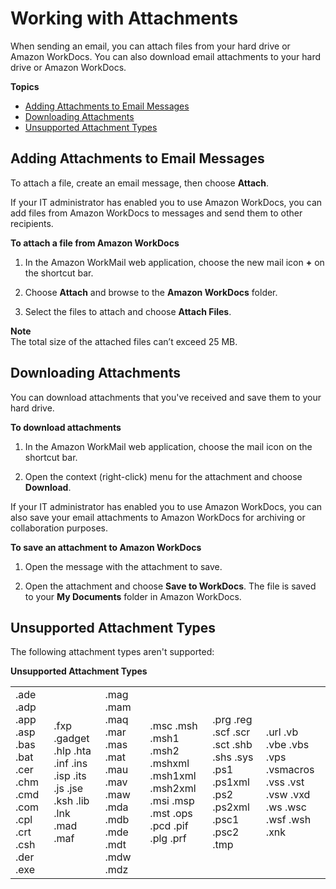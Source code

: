 # Working with Attachments<a name="email-attachments"></a>

When sending an email, you can attach files from your hard drive or Amazon WorkDocs\. You can also download email attachments to your hard drive or Amazon WorkDocs\.

**Topics**
+ [Adding Attachments to Email Messages](#attach-how)
+ [Downloading Attachments](#download_attachments)
+ [Unsupported Attachment Types](#unsupported-attachments)

## Adding Attachments to Email Messages<a name="attach-how"></a>

To attach a file, create an email message, then choose **Attach**\.

If your IT administrator has enabled you to use Amazon WorkDocs, you can add files from Amazon WorkDocs to messages and send them to other recipients\.

**To attach a file from Amazon WorkDocs**

1. In the Amazon WorkMail web application, choose the new mail icon **\+** on the shortcut bar\.

1. Choose **Attach** and browse to the **Amazon WorkDocs** folder\.

1. Select the files to attach and choose **Attach Files**\. 

**Note**  
The total size of the attached files can’t exceed 25 MB\.

## Downloading Attachments<a name="download_attachments"></a>

You can download attachments that you've received and save them to your hard drive\.

**To download attachments**

1. In the Amazon WorkMail web application, choose the mail icon on the shortcut bar\.

1. Open the context \(right\-click\) menu for the attachment and choose **Download**\.

If your IT administrator has enabled you to use Amazon WorkDocs, you can also save your email attachments to Amazon WorkDocs for archiving or collaboration purposes\.

**To save an attachment to Amazon WorkDocs**

1. Open the message with the attachment to save\.

1. Open the attachment and choose **Save to WorkDocs**\. The file is saved to your **My Documents** folder in Amazon WorkDocs\.

## Unsupported Attachment Types<a name="unsupported-attachments"></a>

The following attachment types aren't supported:


**Unsupported Attachment Types**  

|  |  |  |  |  |  | 
| --- |--- |--- |--- |--- |--- |
| \.ade \.adp \.app \.asp \.bas \.bat \.cer \.chm \.cmd \.com \.cpl \.crt \.csh   \.der \.exe | \.fxp \.gadget  \.hlp \.hta \.inf \.ins \.isp \.its \.js \.jse \.ksh \.lib \.lnk \.mad \.maf | \.mag \.mam \.maq \.mar \.mas \.mat \.mau \.mav \.maw \.mda \.mdb \.mde \.mdt \.mdw   \.mdz | \.msc \.msh \.msh1 \.msh2 \.mshxml \.msh1xml \.msh2xml  \.msi \.msp \.mst \.ops \.pcd \.pif \.plg \.prf | \.prg \.reg \.scf \.scr \.sct \.shb \.shs \.sys \.ps1 \.ps1xml \.ps2 \.ps2xml  \.psc1 \.psc2 \.tmp | \.url \.vb \.vbe \.vbs \.vps \.vsmacros  \.vss \.vst \.vsw \.vxd \.ws \.wsc \.wsf \.wsh \.xnk | 
